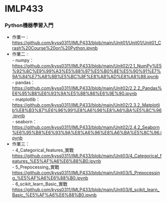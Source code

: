 # IMLP433
### Python機器學習入門<br>
- 作業一 : https://github.com/kyss0311/IMLP433/blob/main/Unit01/Unit01/Unit01_Crash%20Course%20on%20Python.ipynb <br>
- 作業二 :  <br>
        - numpy：https://github.com/kyss0311/IMLP433/blob/main/Unit02/2.1_NumPy%E5%92%8C%E9%99%A3%E5%88%97%E5%B0%8E%E5%90%91%E7%9A%84%E7%A8%8B%E5%BC%8F%E8%A8%AD%E8%A8%88.ipynb <br>
        - pandas：https://github.com/kyss0311/IMLP433/blob/main/Unit02/2.2.2_Pandas%E6%95%B8%E6%93%9A%E5%88%86%E6%9E%90.ipynb <br>
        - matplotlib：https://github.com/kyss0311/IMLP433/blob/main/Unit02/2.3.2_Matplotlib%E8%B3%87%E6%96%99%E8%A6%96%E8%A6%BA%E5%8C%96.ipynb <br>
        - seaborn：https://github.com/kyss0311/IMLP433/blob/main/Unit02/2.4.2_Seaborn%E6%95%B8%E6%93%9A%E8%A6%96%E8%A6%BA%E5%8C%96.ipynb <br>
- 作業三： <br>
        - 4_Categorical_features_實戰 https://github.com/kyss0311/IMLP433/blob/main/Unit03/4_Categorical_features_%E5%AF%A6%E6%88%B0.ipynb <br>
        - 5_Prepocessing_實戰 https://github.com/kyss0311/IMLP433/blob/main/Unit03/5_Prepocessing_%E5%AF%A6%E6%88%B0.ipynb <br>
        - 6_scikit_learn_Basic_實戰 https://github.com/kyss0311/IMLP433/blob/main/Unit03/6_scikit_learn_Basic_%E5%AF%A6%E6%88%B0.ipynb <br>
